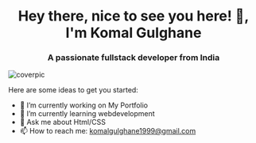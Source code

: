 

<h1 align="center"> Hey there, nice to see you here! 👋, I'm Komal Gulghane
<h3 align="center">A passionate fullstack developer from India</h3>
<img src="https://tse1.mm.bing.net/th?id=OIP.YCJLxs_ul42eHP2CgWhSVAHaDt&pid=Api&P=0&w=312&h=157" alt="coverpic">

Here are some ideas to get you started:

- 🔭 I’m currently working on My Portfolio
- 🌱 I’m currently learning webdevelopment
- 💬 Ask me about Html/CSS
- 📫 How to reach me: komalgulghane1999@gmail.com


